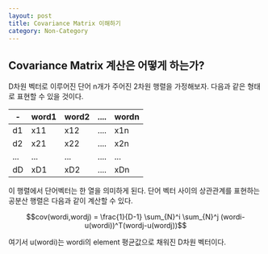 ```yaml
---
layout: post
title: Covariance Matrix 이해하기
category: Non-Category
---
```


## Covariance Matrix 계산은 어떻게 하는가?

D차원 벡터로 이루어진 단어 n개가 주어진 2차원 행렬을 가정해보자.
다음과 같은 형태로 표현할 수 있을 것이다.

| -    | word1 | word2 | ....  | wordn |
| ---- | ----- | ----- | ----- | ----- |
| d1   | x11   | x12   | ....  | x1n   |
| d2   | x21   | x22   | ....  | x2n   |
| ...  | ...   | ...   | ....  | ...   |
| dD   | xD1   | xD2   | ....  | xDn   |


이 행렬에서 단어벡터는 한 열을 의미하게 된다.
단어 벡터 사이의 상관관계를 표현하는 공분산 행렬은 다음과 같이 계산할 수 있다.

$$cov(wordi,wordj) = \frac{1}{D-1} \sum_{N}^i \sum_{N}^j (wordi-u(wordi))^T(wordj-u(wordj))$$

여기서 u(wordi)는 wordi의 element 평균값으로 채워진 D차원 벡터이다. 

